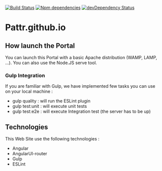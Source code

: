 [![Build Status](https://travis-ci.org/Pattr/Pattr.github.io.svg)](https://travis-ci.org/Pattr/Pattr.github.io)
[![Npm dependencies](https://david-dm.org/Pattr/Pattr.github.io.svg)](https://david-dm.org/Pattr/Pattr.github.io)
[![devDependency Status](https://david-dm.org/Pattr/Pattr.github.io/dev-status.svg)](https://david-dm.org/Pattr/Pattr.github.io#info=devDependencies)

# Pattr.github.io

## How launch the Portal

You can launch this Portal with a basic Apache distribution (WAMP, LAMP, ...). You can also use the Node.JS serve tool. 

### Gulp Integration

If you are familiar with Gulp, we have implemented few tasks you can use on your local machine : 
* gulp quality : will run the ESLint plugin
* gulp test:unit : will execute unit tests
* gulp test:e2e : will execute Integration test (the server has to be up)

## Technologies

This Web Site use the following technologies : 
* Angular
* AngularUI-router
* Gulp
* ESLint